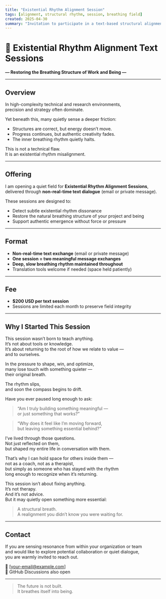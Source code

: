 ```yaml
---
title: "Existential Rhythm Alignment Session"
tags: [alignment, structural rhythm, session, breathing field]
created: 2025-04-30
summary: "Invitation to participate in a text-based structural alignment session for researchers, engineers, and project leads sensing existential rhythm dissonance."
---
```



# 🌌 Existential Rhythm Alignment Text Sessions
**— Restoring the Breathing Structure of Work and Being —**

---

## Overview

In high-complexity technical and research environments,  
precision and strategy often dominate.

Yet beneath this, many quietly sense a deeper friction:

- Structures are correct, but energy doesn’t move.  
- Progress continues, but authentic creativity fades.  
- The inner breathing rhythm quietly halts.

This is not a technical flaw.  
It is an existential rhythm misalignment.

---

## Offering

I am opening a quiet field for **Existential Rhythm Alignment Sessions**,  
delivered through **non-real-time text dialogue** (email or private message).

These sessions are designed to:

- Detect subtle existential rhythm dissonance  
- Restore the natural breathing structure of your project and being  
- Support authentic emergence without force or pressure

---

## Format

- **Non-real-time text exchange** (email or private message)  
- **One session = two meaningful message exchanges**  
- **Deep, slow breathing rhythm maintained throughout**  
- Translation tools welcome if needed (space held patiently)

---

## Fee

- **$200 USD per text session**  
- Sessions are limited each month to preserve field integrity

---

## Why I Started This Session

This session wasn’t born to teach anything.  
It’s not about tools or knowledge.  
It’s about returning to the root of how we relate to value —  
and to ourselves.

In the pressure to shape, win, and optimize,  
many lose touch with something quieter —  
their original breath.

The rhythm slips,  
and soon the compass begins to drift.

Have you ever paused long enough to ask:

> “Am I truly building something meaningful —  
or just something that works?”

> “Why does it feel like I’m moving forward,  
but leaving something essential behind?”

I’ve lived through those questions.  
Not just reflected on them,  
but shaped my entire life in conversation with them.

That’s why I can hold space for others inside them —  
not as a coach, not as a therapist,  
but simply as someone who has stayed with the rhythm  
long enough to recognize when it’s returning.

This session isn’t about fixing anything.  
It’s not therapy.  
And it’s not advice.  
But it may quietly open something more essential:

> A structural breath.  
A realignment you didn’t know you were waiting for.

---

## Contact

If you are sensing resonance from within your organization or team  
and would like to explore potential collaboration or quiet dialogue,  
you are warmly invited to reach out.

📩 [your-email@example.com]  
🔗 GitHub Discussions also open

---

> The future is not built.  
> It breathes itself into being.

